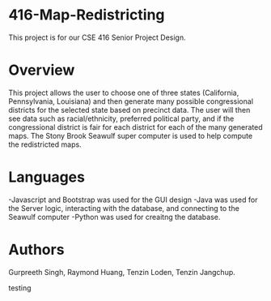 # 416-Map-Redistricting
This project is for our CSE 416 Senior Project Design.

# Overview
This project allows the user to choose one of three states (California, Pennsylvania, Louisiana) and then generate many possible congressional districts for the selected state based on precinct data. The user will then see data such as racial/ethnicity, preferred political party, and if the congressional district is fair for each district for each of the many generated maps. The Stony Brook Seawulf super computer is used to help compute the redistricted maps.

# Languages
-Javascript and Bootstrap was used for the GUI design
-Java was used for the Server logic, interacting with the database, and connecting to the Seawulf computer
-Python was used for creaitng the database.

# Authors
Gurpreeth Singh,
Raymond Huang,
Tenzin Loden,
Tenzin Jangchup.

testing